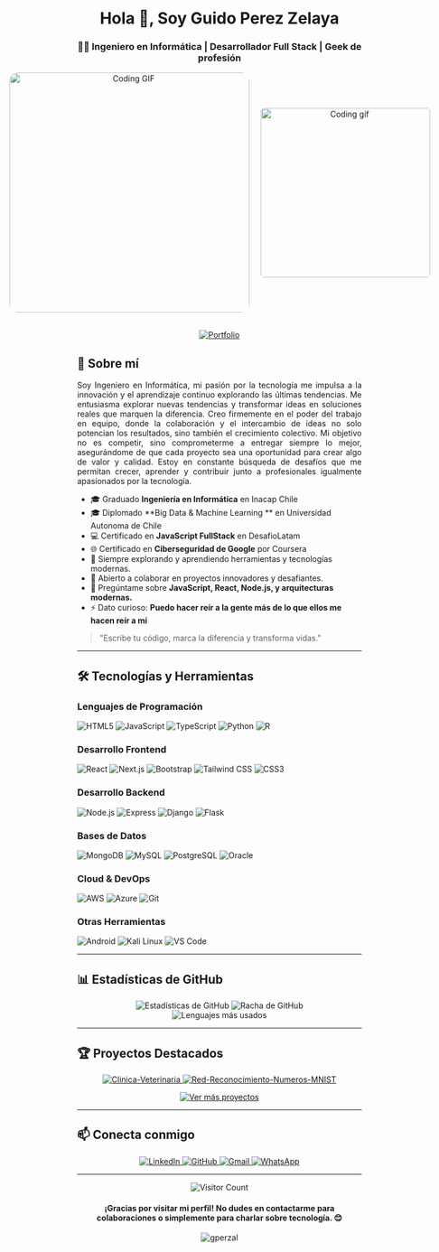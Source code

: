 <h1 align="center">Hola 👋, Soy Guido Perez Zelaya</h1>

<h3 align="center">👨‍💻 Ingeniero en Informática | Desarrollador Full Stack | Geek de profesión</h3>

<div align="center" style="display: flex; justify-content: center; align-items: center; gap: 20px;">
  <img src="https://miro.medium.com/v2/resize:fit:720/format:webp/1*yw0TnheAGN-LPneDaTlaxw.gif" alt="Coding GIF" width="425px" style="border-radius: 15px;">
  <img src="https://media.giphy.com/media/qgQUggAC3Pfv687qPC/giphy.gif" alt="Coding gif" width="300px" style="border-radius: 5px;" />
</div>
<br>
<p align="center" >
  <a href="https://gperzal.vercel.app" target="_blank">
    <img src="https://img.shields.io/badge/Portfolio-FF5722?style=for-the-badge&logo=todoist&logoColor=white" alt="Portfolio" />
  </a>
</p>

<h2>🚀 Sobre mí</h2>

<p align="justify">
Soy Ingeniero en Informática, mi pasión por la tecnología me impulsa a la innovación y el aprendizaje continuo explorando las últimas tendencias. Me entusiasma explorar nuevas tendencias y transformar ideas en soluciones reales que marquen la diferencia. Creo firmemente en el poder del trabajo en equipo, donde la colaboración y el intercambio de ideas no solo potencian los resultados, sino también el crecimiento colectivo. Mi objetivo no es competir, sino comprometerme a entregar siempre lo mejor, asegurándome de que cada proyecto sea una oportunidad para crear algo de valor y calidad. Estoy en constante búsqueda de desafíos que me permitan crecer, aprender y contribuir junto a profesionales igualmente apasionados por la tecnología.
</p>

- 🎓 Graduado **Ingeniería en Informática** en Inacap Chile
- 🎓 Diplomado **Big Data & Machine Learning ** en Universidad Autonoma de Chile
- 💻 Certificado en **JavaScript FullStack** en DesafioLatam
- 🌐 Certificado en **Ciberseguridad de Google** por Coursera
- 🌱 Siempre explorando y aprendiendo herramientas y tecnologías modernas.
- 👯 Abierto a colaborar en proyectos innovadores y desafiantes.
- 💬 Pregúntame sobre **JavaScript, React, Node.js, y arquitecturas modernas.**
- ⚡ Dato curioso: **Puedo hacer reír a la gente más de lo que ellos me hacen reír a mí**

> "Escribe tu código, marca la diferencia y transforma vidas."

---

## 🛠️ Tecnologías y Herramientas


### Lenguajes de Programación

![HTML5](https://img.shields.io/badge/-HTML5-E34F26?style=flat-square&logo=html5&logoColor=white)
![JavaScript](https://img.shields.io/badge/-JavaScript-F7DF1E?style=flat-square&logo=javascript&logoColor=black)
![TypeScript](https://img.shields.io/badge/-TypeScript-007ACC?style=flat-square&logo=typescript&logoColor=white)
![Python](https://img.shields.io/badge/-Python-3776AB?style=flat-square&logo=python&logoColor=white)
![R](https://img.shields.io/badge/-R-276DC3?style=flat-square&logo=r&logoColor=white)

### Desarrollo Frontend

![React](https://img.shields.io/badge/-React-61DAFB?style=flat-square&logo=react&logoColor=black)
![Next.js](https://img.shields.io/badge/-Next.js-000000?style=flat-square&logo=next.js&logoColor=white)
![Bootstrap](https://img.shields.io/badge/-Bootstrap-7952B3?style=flat-square&logo=bootstrap&logoColor=white)
![Tailwind CSS](https://img.shields.io/badge/-Tailwind_CSS-38B2AC?style=flat-square&logo=tailwind-css&logoColor=white)
![CSS3](https://img.shields.io/badge/-CSS3-1572B6?style=flat-square&logo=css3&logoColor=white)

### Desarrollo Backend

![Node.js](https://img.shields.io/badge/-Node.js-339933?style=flat-square&logo=node.js&logoColor=white)
![Express](https://img.shields.io/badge/-Express-000000?style=flat-square&logo=express&logoColor=white)
![Django](https://img.shields.io/badge/-Django-092E20?style=flat-square&logo=django&logoColor=white)
![Flask](https://img.shields.io/badge/-Flask-000000?style=flat-square&logo=flask&logoColor=white)

### Bases de Datos

![MongoDB](https://img.shields.io/badge/-MongoDB-47A248?style=flat-square&logo=mongodb&logoColor=white)
![MySQL](https://img.shields.io/badge/-MySQL-4479A1?style=flat-square&logo=mysql&logoColor=white)
![PostgreSQL](https://img.shields.io/badge/-PostgreSQL-336791?style=flat-square&logo=postgresql&logoColor=white)
![Oracle](https://img.shields.io/badge/-Oracle-F80000?style=flat-square&logo=oracle&logoColor=white)

### Cloud & DevOps

![AWS](https://img.shields.io/badge/-AWS-232F3E?style=flat-square&logo=amazon-aws&logoColor=white)
![Azure](https://img.shields.io/badge/-Azure-0089D6?style=flat-square&logo=microsoft-azure&logoColor=white)
![Git](https://img.shields.io/badge/-Git-F05032?style=flat-square&logo=git&logoColor=white)

### Otras Herramientas

![Android](https://img.shields.io/badge/-Android-3DDC84?style=flat-square&logo=android&logoColor=white)
![Kali Linux](https://img.shields.io/badge/-Kali_Linux-557C94?style=flat-square&logo=kali-linux&logoColor=white)
![VS Code](https://img.shields.io/badge/-VS_Code-007ACC?style=flat-square&logo=visual-studio-code&logoColor=white)

---

<h2>📊 Estadísticas de GitHub</h2>

<div align="center">
  <img src="https://github-readme-stats.vercel.app/api?username=gperzal&show_icons=true&theme=radical" alt="Estadísticas de GitHub" />
  <img src="https://github-readme-streak-stats.herokuapp.com/?user=gperzal&theme=radical" alt="Racha de GitHub" />
</div>

<div align="center">
  <img src="https://github-readme-stats.vercel.app/api/top-langs/?username=gperzal&layout=compact&theme=radical" alt="Lenguajes más usados" />
</div>

---

<h2>🏆 Proyectos Destacados</h2>

<div align="center">
  <a href="https://github.com/gperzal/Clinica-Veterinaria">
    <img src="https://github-readme-stats.vercel.app/api/pin/?username=gperzal&repo=Clinica-Veterinaria&theme=radical" alt="Clinica-Veterinaria" />
  </a>
  <a href="https://github.com/gperzal/Red-Reconocimiento-Numeros-MNIST">
    <img src="https://github-readme-stats.vercel.app/api/pin/?username=gperzal&repo=Red-Reconocimiento-Numeros-MNIST&theme=radical" alt="Red-Reconocimiento-Numeros-MNIST" />
  </a>
</div>

<p align="center">
  <a href="https://github.com/gperzal?tab=repositories" target="_blank">
    <img src="https://img.shields.io/badge/Ver%20más%20proyectos-FF5722?style=for-the-badge&logo=todoist&logoColor=white" alt="Ver más proyectos" />
  </a>
</p>

---

<h2>📫 Conecta conmigo</h2>

<p align="center">
  <a href="https://linkedin.com/in/guido-perez-zelaya-3b6a32113/" target="_blank">
    <img src="https://img.shields.io/badge/-LinkedIn-0077B5?style=for-the-badge&logo=linkedin&logoColor=white" alt="LinkedIn" />
  </a>
  <a href="https://github.com/gperzal" target="_blank">
    <img src="https://img.shields.io/badge/GitHub-100000?style=for-the-badge&logo=github&logoColor=white" alt="GitHub" />
  </a>
  <a href="mailto:gperzal@gmail.com">
    <img src="https://img.shields.io/badge/-Gmail-D14836?style=for-the-badge&logo=gmail&logoColor=white" alt="Gmail" />
  </a>
  <a href="https://wa.me/568998876935" target="_blank">
    <img src="https://img.shields.io/badge/-WhatsApp-25D366?style=for-the-badge&logo=whatsapp&logoColor=white" alt="WhatsApp" />
  </a>
</p>

---

<div align="center">
  <img src="https://profile-counter.glitch.me/gperzal/count.svg" alt="Visitor Count" />
</div>

<h4 align="center">¡Gracias por visitar mi perfil! No dudes en contactarme para colaboraciones o simplemente para charlar sobre tecnología. 😊</h4>
<p align="center">
  <img src="https://komarev.com/ghpvc/?username=gperzal&label=Visitas%20al%20perfil&color=0e75b6&style=flat" alt="gperzal" />
</p>
